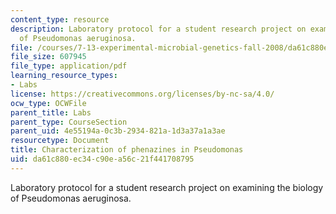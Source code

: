```yaml
---
content_type: resource
description: Laboratory protocol for a student research project on examining the biology
  of Pseudomonas aeruginosa.
file: /courses/7-13-experimental-microbial-genetics-fall-2008/da61c880ec34c90ea56c21f441708795_MIT7_13f08_lab06_Protocol_Characterization.pdf
file_size: 607945
file_type: application/pdf
learning_resource_types:
- Labs
license: https://creativecommons.org/licenses/by-nc-sa/4.0/
ocw_type: OCWFile
parent_title: Labs
parent_type: CourseSection
parent_uid: 4e55194a-0c3b-2934-821a-1d3a37a1a3ae
resourcetype: Document
title: Characterization of phenazines in Pseudomonas
uid: da61c880-ec34-c90e-a56c-21f441708795
---
```

Laboratory protocol for a student research project on examining the biology of Pseudomonas aeruginosa.